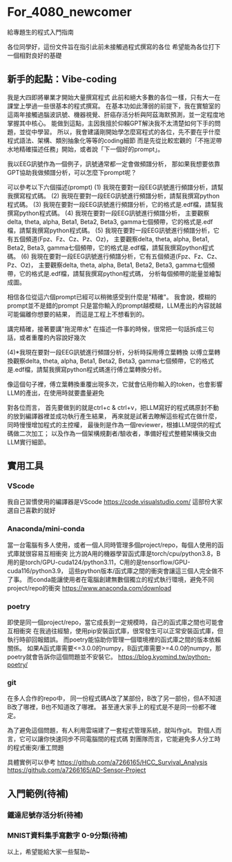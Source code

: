 # For_4080_newcomer
給專題生的程式入門指南

各位同學好，這份文件旨在指引此前未接觸過程式撰寫的各位
希望能為各位打下一個相對良好的基礎

## 新手的起點：Vibe-coding
我是大四即將畢業才開始大量撰寫程式
此前和絕大多數的各位一樣，只有大一在課堂上學過一些很基本的程式撰寫。
在基本功如此薄弱的前提下，我在實驗室的這兩年接觸過腦波訊號、機器視覺、肝癌存活分析與阿茲海默預測，並一定程度地掌握其中核心。
能做到這點，主因我擅於仰賴GPT解決我不太清楚如何下手的問題，並從中學習。
所以，我會建議剛開始學怎麼寫程式的各位，先不要在乎什麼程式語法、架構、類別抽象化等等的coding細節
而是先從比較宏觀的「不拖泥帶水地精確描述任務」開始，或者說「下一個好的prompt」。

我以EEG訊號作為一個例子，訊號通常都一定會做頻譜分析，
那如果我想要依靠GPT協助我做頻譜分析，可以怎麼下prompt呢？

可以參考以下六個描述(prompt)
(1) 我現在要對一段EEG訊號進行頻譜分析，請幫我撰寫程式碼。
(2) 我現在要對一段EEG訊號進行頻譜分析，請幫我撰寫python程式碼。
(3) 我現在要對一段EEG訊號進行頻譜分析，它的格式是.edf檔，請幫我撰寫python程式碼。
(4) 我現在要對一段EEG訊號進行頻譜分析，
    主要觀察delta, theta, alpha, Beta1, Beta2, Beta3, gamma七個頻帶，它的格式是.edf檔，請幫我撰寫python程式碼。
(5) 我現在要對一段EEG訊號進行頻譜分析，它有五個頻道(Fpz、Fz、Cz、Pz、Oz)，
    主要觀察delta, theta, alpha, Beta1, Beta2, Beta3, gamma七個頻帶，它的格式是.edf檔，請幫我撰寫python程式碼。
(6) 我現在要對一段EEG訊號進行頻譜分析，它有五個頻道(Fpz、Fz、Cz、Pz、Oz)，
    主要觀察delta, theta, alpha, Beta1, Beta2, Beta3, gamma七個頻帶，它的格式是.edf檔，請幫我撰寫python程式碼，
    分析每個頻帶的能量並繪製成圖。

相信各位從這六個prompt已經可以稍微感受到什麼是"精確"。
我會說，模糊的prompt並不是錯的prompt
只是當你輸入的prompt越模糊，LLM產出的內容就越可能偏離你想要的結果，
而這是工程上不想看到的。

講完精確，接著要講"拖泥帶水"
在描述一件事的時候，很常把一句話拆成三句話，或者重覆的內容說好幾次

(4)*我現在要對一段EEG訊號進行頻譜分析，分析時採用傅立葉轉換
    以傅立葉轉換觀察delta, theta, alpha, Beta1, Beta2, Beta3, gamma七個頻帶，它的格式是.edf檔，請幫我撰寫python程式碼進行傅立葉轉換分析。

像這個句子裡，傅立葉轉換重覆出現多次，它就會佔用你輸入的token，也會影響LLM的產出，在使用時就要盡量避免

對各位而言，
首先要做到的就是ctrl+c & ctrl+v，把LLM寫好的程式碼原封不動的放到編譯器裡並成功執行產生結果，
再來就是試著去瞭解這些程式在做什麼，同時慢慢增加程式的主控權，
最後則是作為一個reviewer，根據LLM提供的程式碼做二次加工；
以及作為一個架構規劃者/驗收者，準備好程式整體架構後交由LLM實行細節。

## 實用工具

### VScode
我自己習慣使用的編譯器是VScode
https://code.visualstudio.com/
這部份大家選自己喜歡的就好

### Anaconda/mini-conda
當一台電腦有多人使用，或者一個人同時管理多個project/repo，每個人使用的函式庫就很容易互相衝突
比方說A用的機器學習函式庫是torch/cpu/python3.8，B用的是torch/GPU-cuda124/python3.11，C用的是tensorflow/GPU-cuda116/python3.9，
這些python版本/函式庫之間的衝突會讓這三個人完全做不了事。
而conda能讓使用者在電腦創建無數個獨立的程式執行環境，避免不同project/repo的衝突
https://www.anaconda.com/download

### poetry
即使是同一個project/repo，當它成長到一定規模時，自己的函式庫之間也可能會互相衝突
在我過往經驗，使用pip安裝函式庫，很常發生可以正常安裝函式庫，但執行時卻回報錯誤。
而poetry能協助你管理一個環境裡的函式庫之間的版本依賴關係。
如果A函式庫需要<=3.0.0的numpy，B函式庫需要>=4.0.0的numpy，那poetry就會告訴你這個問題並不安裝它。
https://blog.kyomind.tw/python-poetry/

### git
在多人合作的repo中，
同一份程式碼A改了某部份，B改了另一部份，但A不知道B改了哪裡，B也不知道改了哪裡。
甚至連大家手上的程式是不是同一份都不確定。

為了避免這個問題，有人利用雲端建了一套程式管理系統，就叫作git。
對個人而言，它可以讓你快速同步不同電腦間的程式碼
對團隊而言，它能避免多人分工時的程式衝突/重工問題

具體實例可以參考
https://github.com/a7266165/HCC_Survival_Analysis
https://github.com/a7266165/AD-Sensor-Project

## 入門範例(待補)
### 鐵達尼號存活分析(待補)
### MNIST資料集手寫數字 0-9分類(待補)

以上，希望能給大家一些幫助~